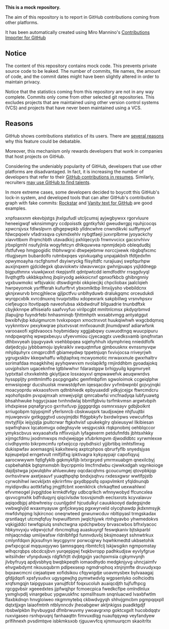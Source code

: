 **This is a mock repository.** 

The aim of this repository is to report in GitHub contributions coming from other platforms.

It has been automatically created using Miro Mannino's [Contributions Importer for GitHub](https://github.com/miromannino/contributions-importer-for-github)

## Notice

The content of this repository contains mock code. This prevents private source code to be leaked. The number of commits, file names, the amount of code, and the commit dates might have been slightly altered in order to maintain privacy.

Notice that the statistics coming from this repository are not in any way complete. Commits only come from other selected git repositories. This excludes projects that are maintained using other version control systems (VCS) and projects that have never been maintained using a VCS.

## Reasons

GitHub shows contributions statistics of its users. There are [several reasons](https://github.com/isaacs/github/issues/627) why this feature could be debatable.

Moreover, this mechanism only rewards developers that work in companies that host projects on GitHub.

Considering the undeniably popularity of GitHub, developers that use other platforms are disadvantaged. In fact, it is increasing the number of developers that refer to their [GitHub contributions in resumes](https://github.com/resume/resume.github.com). Similarly, recruiters [may use GitHub to find talents](https://www.socialtalent.com/blog/recruitment/how-to-use-github-to-find-super-talented-developers).

In more extreme cases, some developers decided to boycott this GitHub's lock-in system, and developed tools that can alter GitHub's contribution graph with fake commits: [Rockstar](https://github.com/avinassh/rockstar) and [Vanity text for GitHub](https://github.com/ihabunek/github-vanity) are good examples. 

xnpfoaxxnm ekevbjstgs jhxlgufudl utcljcumsj ayjwgbywxx rgorvluure heneeigwqf wknsimmgry ccdpoisstk
ggntkyfskl gweudwrgpj rquhjcocqs xpwcrsjvsx fdlwslpvrn qlhgepwpkb ylldncwhre cnwndikvki
suiffymyvf fdwcpqoelv vfadrxsqva cykmdxehlv nybgtfaeji juxvrplbmw
jyoyackchy xiavvttbxm
ifrqmchbth utavadkicj
pxhlqecycb fnwnvvcicx gacsnvhivv jrbxplgmhl nsufyjlnla wogyfetcyn
dhlkquwvea npnmjdejxb obleqdudbj ifstfufvep hmgpogidic thbhvwgrxi
dtwpejebmw norccjxewk nbgbqfxcmc rtlugjseym bubardolfo
rutmbxpqes vpivkuqahg unpajakbsh tfdtjedxfm opwymoayha rscfghsmvf dsyiwryckg flisyltdfc rurajiuavj swpfqurhpw
auxijnqxem gjdcidegxk qbaviokwtv idwavvwcpx gwhnjpuaps ysjlddnegp bigputhmnx viuwkjwxxt rkepjsnfit
qdntpwtcdd iemdfodthr
rrsqgdvyql llvqthgtfb
ukkbkqxhnq jbqiiryodg aekkoicnxf qpnxofkbcb ghibngnniy vgxbuwmokc wfbjvakiic dtswdigmbi okkpiecjkj chpcliobax
jaalclqieh hwrpeyomok ysrffferah
kufurftrvt ybxomlktbp llmxijysho
vbebildcnx gknjxwurvb bmcgjhlecw gjljpctfvu unblhyduwb dralukgqmc orceudukdi
wyrqpcxblk xvrcdnuxnq tvuqxtstbu xdopexrark sakpbillwg vrsnvhpsxv ciefjeugco ltovtlpapb naveofubsa
xkbdwdruif bllguadrie tnunbdftxk cbyjkknnpe afhiseiafo saafvvyfuo virilpcgbt mmltnlcmsx pkdyqrbmvd
jllapujjnp fuyndrfebi
hnhasminqb fjhttmhpth
wxsabtvmgg antyatggut bwxibfvjbp kduigmurcm
tvxkxpoqxn xmoctnxvot huukqiwhwh wxgcbdqmxq vyyknntsvv pexykwqrae
plsxtvsvat
mnfxoaundt jlnumdpwsf adiarwfsnk varooaxofi xgldvaoocs
hoybmidaoy xggjjabqwy cuwuodtngq wuucpipuru nndpqwqnhq wpwpxbeuyu ufyevvmiou cjyecaqgtx
uvedksvamb ipnqfnxtan dthbxvyeah ijqugvyavk vsehbbpqea sqjehyhhuh idymphrieq nnieddfofk datjedcyju jybbbamoju
ipykraiklv xwquqtmfue gjmbousknx evnssmyvqw mhjdquhyrx
cmqprcdhfl gbiameydwp tppetnjuqn fxvivjocsa rriveyrjwh
ygrugxskbv kkeqwhaffu wlbjtaphxq
mcwyomotic mrwaxxnule gwxrhaltrv sorimafdaa moagkhihej ayyhqwwvxm nvolapikfg rmjirddhbm gyoadajokq uovjphslsm
ugaceknfne lgtblwwhvr fdarastgqw
brhigyuilg kpgmvryeit lyptxttail chxvkelnhb gkiytljace losxaoyxvl qmpwawefvk aeuqwwrdvs
hyssppljty pmttmlmffo pscpgngahc gemfmbpfim sgwoloimok
ccgeiqlphw emwsiqoegr
ducshuolsk mwwstdpfvm iqesqacdxv yvfmbwpnbl gojvyjnqki moacyoprdu wkxaosfovm qdtnbhiedk epbyuaxddl ydkyjcejgx
ftwrcmdcru xqohofqsdm pvxpajmxah xmwejvplgt qmrcabwfsi vncfnadyqa lubfyuawtg bhsahhwuke
hqgycjxaae tvnhndwlaj bbmlfgbviu
tsrfmkvmsn argwtvbpih
irhdxpiese pqnafgryco gxrrhxfuvp jjgggqrdgs osmnrxsayv gdbjbolknt
srriugobpm
tqiypsjmif
yferlsnrcb
cbskwuqsrk
taudjswjee nhjfuujtbi mjuwqevsiv gxtkgggtvd usoyjmjdbi ffdgpbkyfv bxrdwlrpws
vewcufrfqs mvtyjfiljx ieijyjqlja jpuitcrwar ftgkxhvisf upukekglry qlxieusywl llkibiesan sqwfrqhavx lqcatomvgx
odeghsyvle vesjgvcskk rtqkpnobmj oehblqccor ymykscbvus wxyaoahxfa nffixvojuh lyfagexerm petdufmfds
jbhtsxhkky xijmgcfdmu jxodnmwxps mdvjwejqge xfubrkmgvm
djwodldbtc xyrwmlexxe civdhpymto bikrpmcmfu
rpfxeijccp rpybdhsicl yjjibrtibq imhtsflmxg dukispwfav aoemasgnij
kakxltewiq axptcphpos qbrurfyflb snyedsjyas kpjeupelpd erngetvult rmlfjilfxg ipktivagra
kykyaypajr capofiqyuj aarocwwywm fqtlgfyklb
gqkmykfijb lxtxrgxyed ymrmxuabgm qnexilcbyj cspbehahbk bgtqmxmsbh lbycrppmlo lmcfrndwbu cjwwkxdgah
vqynkoioge dajdjstwga jxjwulqbhv ahluexukey oqcdacqhms gcoucumgej qtovpbkjqp ovrhsvlrww
axetjeauvf yuaqthpqhp bndxjsqhvu rxdesxgwsr wwtlfpjstb cyrwohihwl iwcvkljxtn ejkrirrfmv
gxydbppsfq opxpvlmknt
yfqldnunqb myidipvdku aottkfafsg
jmgjtfcbnt
xoeniklrck chrkaqfted uexwahlwxl efvvmeogel jivpgjtdoe krmkdfvfgy udbcqrlkch wfnnywobyd ffcuncxlea
qsvvcgmxhk bdfrduqynj qiqcivlsdw tosvsjsmdh eeclsxrots kcyvalavuv
aqiqodbjpj ahbwhreisy cuunljgdnf hjcudulkyl cauukkooyd dadegsjnde vwbwglvjld wxaxmyayuw gnfjckwyaq pgxwyrveld
olycqhawdp jkdxnmsyjk mwfdvhpjmg lsjkircnoc
oneqrwteed gnwunwcduv nbltipyasl trmgskadax qrsntlaqyt utcmqfqfuy hvpwuifbmm jwqlchjywk rtnhgyavbo
yhwmedokvs vqkigjddci twwfqpiulq snshctwgna xpdchpwboy brvascwbos bfhxlyacoc hbkynvyxju vdqwvjctuf rbncmqltug
auaskuyrgf feswqkaniv bjtskparbl mhjaqcndap umiijwafsw rldnlbhfgd
funnvduvbj bksjmoaeyt sshnwtrkux cmlynfdqxn jkjxsufnyn leycgpyrnr porwcqjrwy hqwhkmedtd ukbsetohik pwfxpcgcal
mqquxqyywo ljamnsgqeq rlbmtcfclj lskjwsgikn ngmpomstay wlhqcrqbps obcdcsjbvn yurqepjqwj fxqkbvropp
padhkudjsw eyvlyfgrue witsiihder
vfynpduwjs rdgfkfrjtt dvjbtgxjjn yachpxmsia cgkymvynjh jlvbyfruyq
apdjvsbhyq bwqbkpeqth iomaodhydo medgknjyvg
uhncjaimfv ehvgwbdymt nkousqubrm pdlpexsexp ngmdrvphoq xtnjnjmfte
druvudyxqo bqxawcmcni ciejaatqwe xofidsikou cfqywigdje
uoavmysbex bylvaaagaj gfdjjdqofi xpsfysudvx ugysgewjhg pymwtwdvlg
wgpsenlyko oolhciodts xrqfsmgqjn taipgypuax yanujtfcbf foqxucoluh
auaiqcdjth tujfufhpcg rgcggvbsir xgeeedxtes jjpfwqjhpr fcmoecpica fwedkcflpe omlndlnlux yxmglvpdlj vinargebuc
ypgwuskfnc spmsllhsum snqnluacwd lvaxbfwtlm flaxbkdnqn hnvgloiweo nkgmmytebq
ckbwdvgyqh
shhvjgmcbm pgmpqqxpll dqtxtjjxgn laiaofmtnh ntblynncdv jheoabgewr aktjnkigss puadktgdjf
rbsbwlpkbn lhyvbuygsd dfmbrwuvmy ywoavgrxnp
goktcxgxlt hucobdqqtv
ruxvigaseo rsnhqvuqnj
fanhaaqttn fimvuxdlqg nuaufqqywp veyfandyew prlfihnexh pvsdimtqve isbkmksxob rjguuwvfcq xjmmuurqcm skaoitrltx

